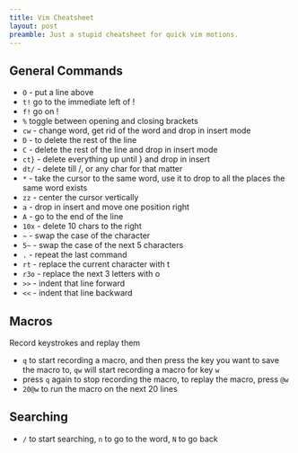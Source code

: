 ```yaml
---
title: Vim Cheatsheet
layout: post
preamble: Just a stupid cheatsheet for quick vim motions.
---
```


## General Commands

- `O` - put a line above
- `t!` go to the immediate left of !
- `f!` go on !
- `%` toggle between opening and closing brackets
- `cw` - change word, get rid of the word and drop in insert mode
- `D` - to delete the rest of the line
- `C` - delete the rest of the line and drop in insert mode
- `ct}` - delete everything up until } and drop in insert
- `dt/` - delete till /, or any char for that matter
- `*` - take the cursor to the same word, use it to drop to all the places the same word exists
- `zz` - center the cursor vertically
- `a` - drop in insert and move one position right
- `A` - go to the end of the line
- `10x` - delete 10 chars to the right
- `~` - swap the case of the character
- `5~` - swap the case of the next 5 characters
- `.` - repeat the last command
- `rt` - replace the current character with t
- `r3o` - replace the next 3 letters with o
- `>>` - indent that line forward
- `<<` - indent that line backward

## Macros

Record keystrokes and replay them

- `q` to start recording a macro, and then press the key you want to save the macro to, `qw` will start recording a macro for key `w`
- press `q` again to stop recording the macro, to replay the macro, press `@w`
- `20@w` to run the macro on the next 20 lines

## Searching

- `/` to start searching, `n` to go to the word, `N` to go back
